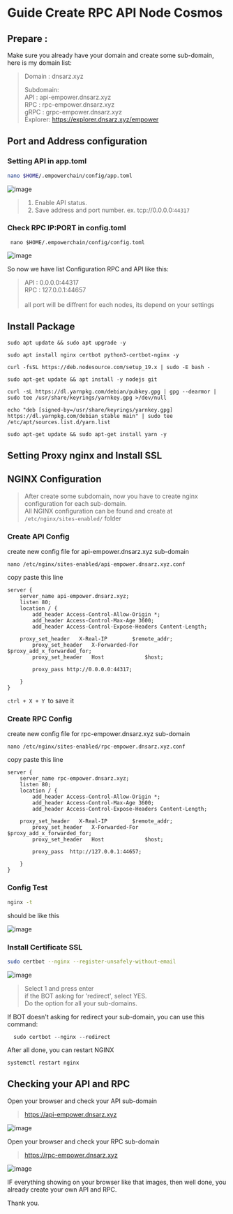 # Guide Create RPC API Node Cosmos


## Prepare : 
Make sure you already have your domain and create some sub-domain, here is my domain list:

> Domain : dnsarz.xyz <p>
>Subdomain: <br>
API   : api-empower.dnsarz.xyz <br>
RPC   : rpc-empower.dnsarz.xyz <br>
gRPC  : grpc-empower.dnsarz.xyz <br>
Explorer: https://explorer.dnsarz.xyz/empower

## Port and Address configuration
### Setting API in app.toml
```bash
nano $HOME/.empowerchain/config/app.toml
```
![image](https://github.com/aidilfahmi/Testnet/assets/16186519/0686dce5-bbcf-4443-84be-e33091e4ec0c)


> 1. Enable API status. <br>
> 2. Save address and port number. ex. tcp://0.0.0.0:`44317`<br>
>

### Check RPC IP:PORT in config.toml

```
 nano $HOME/.empowerchain/config/config.toml
 ```
![image](https://github.com/aidilfahmi/Testnet/assets/16186519/3f8ed5c9-3127-49cd-9a85-cfe9ac6fa56d)

<p>
	
So now we have list Configuration RPC and API like this:
> API : 0.0.0.0:44317 <br>
	RPC : 127.0.0.1:44657 <br> <br>
  all port will be diffrent for each nodes, its depend on your settings
	
## Install Package

```
sudo apt update && sudo apt upgrade -y
```
```
sudo apt install nginx certbot python3-certbot-nginx -y
```
```
curl -fsSL https://deb.nodesource.com/setup_19.x | sudo -E bash -
```
```
sudo apt-get update && apt install -y nodejs git
```
```
curl -sL https://dl.yarnpkg.com/debian/pubkey.gpg | gpg --dearmor | sudo tee /usr/share/keyrings/yarnkey.gpg >/dev/null
```
```
echo "deb [signed-by=/usr/share/keyrings/yarnkey.gpg] https://dl.yarnpkg.com/debian stable main" | sudo tee /etc/apt/sources.list.d/yarn.list
```
```
sudo apt-get update && sudo apt-get install yarn -y
```

## Setting Proxy nginx and Install SSL


## NGINX Configuration
> After create some subdomain, now you have to create nginx configuration for each sub-domain. <br>
All NGINX configuration can be found and create at `/etc/nginx/sites-enabled/` folder

### Create API Config
create new config file for api-empower.dnsarz.xyz sub-domain
```
nano /etc/nginx/sites-enabled/api-empower.dnsarz.xyz.conf
```
copy paste this line
```
server {
    server_name api-empower.dnsarz.xyz;
    listen 80;
    location / {
        add_header Access-Control-Allow-Origin *;
        add_header Access-Control-Max-Age 3600;
        add_header Access-Control-Expose-Headers Content-Length;

	proxy_set_header   X-Real-IP        $remote_addr;
        proxy_set_header   X-Forwarded-For  $proxy_add_x_forwarded_for;
        proxy_set_header   Host             $host;

        proxy_pass http://0.0.0.0:44317;

    }
}
```
`ctrl + X + Y `to save it
### Create RPC Config
create new config file for rpc-empower.dnsarz.xyz sub-domain
```
nano /etc/nginx/sites-enabled/rpc-empower.dnsarz.xyz.conf
```
copy paste this line
```
server {
    server_name rpc-empower.dnsarz.xyz;
    listen 80;
    location / {
        add_header Access-Control-Allow-Origin *;
        add_header Access-Control-Max-Age 3600;
        add_header Access-Control-Expose-Headers Content-Length;

	proxy_set_header   X-Real-IP        $remote_addr;
        proxy_set_header   X-Forwarded-For  $proxy_add_x_forwarded_for;
        proxy_set_header   Host             $host;

        proxy_pass  http://127.0.0.1:44657;

    }
}
```

### Config Test

```bash
nginx -t 
```
should be like this

![image](https://github.com/aidilfahmi/Testnet/assets/16186519/85e42210-4dec-42a2-b599-dec88e9a95fc)


### Install Certificate SSL

```bash
sudo certbot --nginx --register-unsafely-without-email
```
![image](https://github.com/aidilfahmi/Testnet/assets/16186519/c0695a95-b6e7-4b33-8e4d-d24d81613ed2)


> Select 1 and press enter <br>
  if the BOT asking for 'redirect', select YES.<br>
  Do the option for all your sub-domains.

<p>

If BOT doesn't asking for redirect your sub-domain, you can use this command:
```
  sudo certbot --nginx --redirect
```

After all done, you can restart NGINX 
```
systemctl restart nginx
```
  
## Checking your API and RPC
Open your browser and check your API sub-domain
> https://api-empower.dnsarz.xyz

  ![image](https://github.com/aidilfahmi/Testnet/assets/16186519/e2a0d871-d506-4e42-a572-277d71d203fb)

Open your browser and check your RPC sub-domain
> https://rpc-empower.dnsarz.xyz

![image](https://github.com/aidilfahmi/Testnet/assets/16186519/f7cfc145-0395-4714-b5a8-ea85b983e460)

  
IF everything showing on your browser like that images, then well done, you already create your own API and RPC.
  
Thank you.
